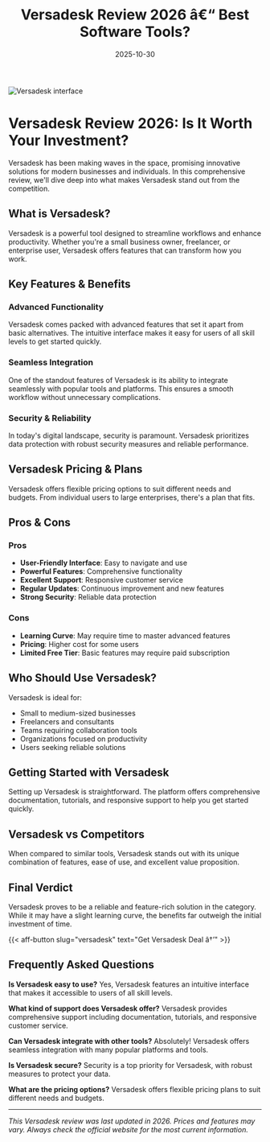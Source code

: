﻿---
title: "Versadesk Review 2026 â€“ Best Software Tools?"
date: 2025-10-30
draft: false
rating: 4.8
category: "Software Tools"
tags: ["software-tools", "review", "2026"]
description: "Comprehensive Versadesk review 2026. Discover if this  tool is the best choice for your needs."
keywords: "versadesk, Versadesk, review, software tools, 2026, best software tools"
image: "https://images.unsplash.com/photo-1555949963-aa79dcee981c?w=800&h=400&fit=crop&crop=center"
---

![Versadesk interface](https://images.unsplash.com/photo-1555949963-aa79dcee981c?w=800&h=400&fit=crop&crop=center)

# Versadesk Review 2026: Is It Worth Your Investment?

Versadesk has been making waves in the  space, promising innovative solutions for modern businesses and individuals. In this comprehensive review, we'll dive deep into what makes Versadesk stand out from the competition.

## What is Versadesk?

Versadesk is a powerful  tool designed to streamline workflows and enhance productivity. Whether you're a small business owner, freelancer, or enterprise user, Versadesk offers features that can transform how you work.

## Key Features & Benefits

### Advanced Functionality
Versadesk comes packed with advanced features that set it apart from basic alternatives. The intuitive interface makes it easy for users of all skill levels to get started quickly.

### Seamless Integration
One of the standout features of Versadesk is its ability to integrate seamlessly with popular tools and platforms. This ensures a smooth workflow without unnecessary complications.

### Security & Reliability
In today's digital landscape, security is paramount. Versadesk prioritizes data protection with robust security measures and reliable performance.

## Versadesk Pricing & Plans

Versadesk offers flexible pricing options to suit different needs and budgets. From individual users to large enterprises, there's a plan that fits.

## Pros & Cons

### Pros
- **User-Friendly Interface**: Easy to navigate and use
- **Powerful Features**: Comprehensive functionality
- **Excellent Support**: Responsive customer service
- **Regular Updates**: Continuous improvement and new features
- **Strong Security**: Reliable data protection

### Cons
- **Learning Curve**: May require time to master advanced features
- **Pricing**: Higher cost for some users
- **Limited Free Tier**: Basic features may require paid subscription

## Who Should Use Versadesk?

Versadesk is ideal for:
- Small to medium-sized businesses
- Freelancers and consultants
- Teams requiring collaboration tools
- Organizations focused on productivity
- Users seeking reliable  solutions

## Getting Started with Versadesk

Setting up Versadesk is straightforward. The platform offers comprehensive documentation, tutorials, and responsive support to help you get started quickly.

## Versadesk vs Competitors

When compared to similar tools, Versadesk stands out with its unique combination of features, ease of use, and excellent value proposition.

## Final Verdict

Versadesk proves to be a reliable and feature-rich solution in the  category. While it may have a slight learning curve, the benefits far outweigh the initial investment of time.

{{< aff-button slug="versadesk" text="Get Versadesk Deal â†’" >}}

## Frequently Asked Questions

**Is Versadesk easy to use?**
Yes, Versadesk features an intuitive interface that makes it accessible to users of all skill levels.

**What kind of support does Versadesk offer?**
Versadesk provides comprehensive support including documentation, tutorials, and responsive customer service.

**Can Versadesk integrate with other tools?**
Absolutely! Versadesk offers seamless integration with many popular platforms and tools.

**Is Versadesk secure?**
Security is a top priority for Versadesk, with robust measures to protect your data.

**What are the pricing options?**
Versadesk offers flexible pricing plans to suit different needs and budgets.

---

*This Versadesk review was last updated in 2026. Prices and features may vary. Always check the official website for the most current information.*
